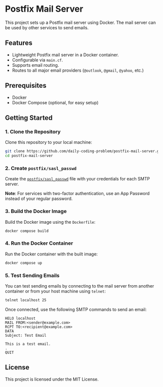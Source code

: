 # Postfix Mail Server

This project sets up a Postfix mail server using Docker. The mail server can be used by other services to send emails.

## Features

- Lightweight Postfix mail server in a Docker container.
- Configurable via `main.cf`.
- Supports email routing.
- Routes to all major email providers (`@outlook`, `@gmail`, `@yahoo`, etc.)

## Prerequisites

- Docker
- Docker Compose (optional, for easy setup)

## Getting Started

### 1. Clone the Repository

Clone this repository to your local machine:

```sh
git clone https://github.com/daily-coding-problem/postfix-mail-server.git
cd postfix-mail-server
```

### 2. Create `postfix/sasl_passwd`

Create the [`postfix/sasl_passwd`](/postfix/sasl_passwd) file with your credentials for each SMTP server.

**Note**: For services with two-factor authentication, use an App Password instead of your regular password.

### 3. Build the Docker Image

Build the Docker image using the `Dockerfile`:

```sh
docker compose build
```

### 4. Run the Docker Container

Run the Docker container with the built image:

```sh
docker compose up
```

### 5. Test Sending Emails

You can test sending emails by connecting to the mail server from another container or from your host machine using `telnet`:

```sh
telnet localhost 25
```

Once connected, use the following SMTP commands to send an email:

```
HELO localhost
MAIL FROM:<sender@example.com>
RCPT TO:<recipient@example.com>
DATA
Subject: Test Email

This is a test email.
.
QUIT
```

## License

This project is licensed under the MIT License.